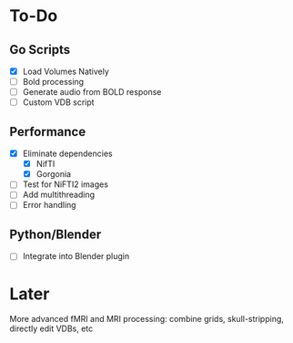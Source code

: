 # To-Do
## Go Scripts
- [x] Load Volumes Natively
- [ ] Bold processing
- [ ] Generate audio from BOLD response
- [ ] Custom VDB script
## Performance
- [x] Eliminate dependencies
    - [x] NifTI
    - [x] Gorgonia
- [ ] Test for NiFTI2 images
- [ ] Add multithreading
- [ ] Error handling
## Python/Blender
- [ ] Integrate into Blender plugin

# Later
More advanced fMRI and MRI processing: combine grids, skull-stripping, directly edit VDBs, etc